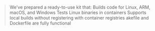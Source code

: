 > We've prepared a ready-to-use kit that:
> Builds code for Linux, ARM, macOS, and Windows
> Tests Linux binaries in containers
> Supports local builds without registering with container registries
> akefile and Dockerfile are fully functional